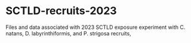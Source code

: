 # SCTLD-recruits-2023
Files and data associated with 2023 SCTLD exposure experiment with C. natans, D. labyrinthiformis, and P. strigosa recruits,
